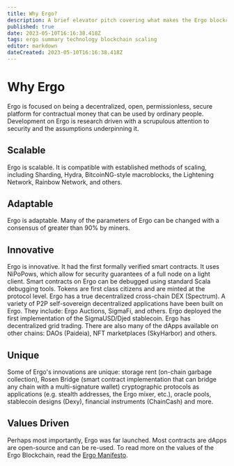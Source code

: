 ```yaml
---
title: Why Ergo?
description: A brief elevator pitch covering what makes the Ergo blockchain unique
published: true
date: 2023-05-10T16:16:38.418Z
tags: ergo summary technology blockchain scaling
editor: markdown
dateCreated: 2023-05-10T16:16:38.418Z
---
```


# Why Ergo

Ergo is focused on being a decentralized, open, permissionless, secure platform for contractual money that can be used by ordinary people. Development on Ergo is research driven with a scrupulous attention to security and the assumptions underpinning it. 

## Scalable

Ergo is scalable. It is compatible with established methods of scaling, including Sharding, Hydra, BitcoinNG-style macroblocks, the Lightening Network, Rainbow Network, and others.

## Adaptable

Ergo is adaptable. Many of the parameters of Ergo can be changed with a consensus of greater than 90% by miners. 

## Innovative

Ergo is innovative. It had the first formally verified smart contracts. It uses NiPoPows, which allow for security guarantees of a full node on a light client. Smart contracts on Ergo can be debugged using standard Scala debugging tools. Tokens are first class citizens and are minted at the protocol level. Ergo has a true decentralized cross-chain DEX (Spectrum). A variety of P2P self-sovereign decentralized applications have been built on Ergo. They include: Ergo Auctions, SigmaFi, and others. Ergo deployed the first implementation of the SigmaUSD/Djed stablecoin. Ergo has decentralized grid trading. There are also many of the dApps available on other chains: DAOs (Paideia), NFT marketplaces (SkyHarbor) and others.

## Unique

Some of Ergo's innovations are unique: storage rent (on-chain garbage collection), Rosen Bridge (smart contract implementation that can bridge any chain with a multi-signature wallet) cryptographic protocols as applications (e.g. stealth addresses, the Ergo mixer, etc.), oracle pools, stablecoin designs (Dexy), financial instruments (ChainCash) and more.

## Values Driven

Perhaps most importantly, Ergo was far launched. Most contracts are dApps are open-source and can be re-used. To read more on the values of the Ergo Blockchain, read the [Ergo Manifesto](/en/Ergo/manifesto).